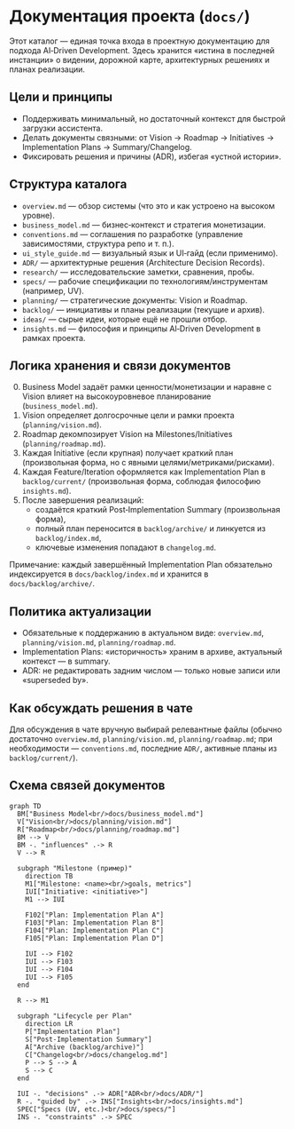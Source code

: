 # Документация проекта (`docs/`)

Этот каталог — единая точка входа в проектную документацию для подхода AI‑Driven Development. Здесь хранится «истина в последней инстанции» о видении, дорожной карте, архитектурных решениях и планах реализации.

## Цели и принципы
- Поддерживать минимальный, но достаточный контекст для быстрой загрузки ассистента.
- Делать документы связными: от Vision → Roadmap → Initiatives → Implementation Plans → Summary/Changelog.
- Фиксировать решения и причины (ADR), избегая «устной истории».

## Структура каталога
- `overview.md` — обзор системы (что это и как устроено на высоком уровне).
- `business_model.md` — бизнес‑контекст и стратегия монетизации.
- `conventions.md` — соглашения по разработке (управление зависимостями, структура репо и т. п.).
- `ui_style_guide.md` — визуальный язык и UI‑гайд (если применимо).
- `ADR/` — архитектурные решения (Architecture Decision Records).
- `research/` — исследовательские заметки, сравнения, пробы.
- `specs/` — рабочие спецификации по технологиям/инструментам (например, UV).
- `planning/` — стратегические документы: Vision и Roadmap.
- `backlog/` — инициативы и планы реализации (текущие и архив).
- `ideas/` — сырые идеи, которые ещё не прошли отбор.
- `insights.md` — философия и принципы AI‑Driven Development в рамках проекта.

## Логика хранения и связи документов
0. Business Model задаёт рамки ценности/монетизации и наравне с Vision влияет на высокоуровневое планирование (`business_model.md`).
1. Vision определяет долгосрочные цели и рамки проекта (`planning/vision.md`).
2. Roadmap декомпозирует Vision на Milestones/Initiatives (`planning/roadmap.md`).
3. Каждая Initiative (если крупная) получает краткий план (произвольная форма, но с явными целями/метриками/рисками).
4. Каждая Feature/Iteration оформляется как Implementation Plan в `backlog/current/` (произвольная форма, соблюдая философию `insights.md`).
5. После завершения реализаций:
   - создаётся краткий Post‑Implementation Summary (произвольная форма),
   - полный план переносится в `backlog/archive/` и линкуется из `backlog/index.md`,
   - ключевые изменения попадают в `changelog.md`.

Примечание: каждый завершённый Implementation Plan обязательно индексируется в `docs/backlog/index.md` и хранится в `docs/backlog/archive/`.

## Политика актуализации
- Обязательные к поддержанию в актуальном виде: `overview.md`, `planning/vision.md`, `planning/roadmap.md`.
- Implementation Plans: «историчность» храним в архиве, актуальный контекст — в summary.
- ADR: не редактировать задним числом — только новые записи или «superseded by».

## Как обсуждать решения в чате
Для обсуждения в чате вручную выбирай релевантные файлы (обычно достаточно `overview.md`, `planning/vision.md`, `planning/roadmap.md`; при необходимости — `conventions.md`, последние `ADR/`, активные планы из `backlog/current/`).


## Схема связей документов

```mermaid
graph TD
  BM["Business Model<br/>docs/business_model.md"]
  V["Vision<br/>docs/planning/vision.md"]
  R["Roadmap<br/>docs/planning/roadmap.md"]
  BM --> V
  BM -. "influences" .-> R
  V --> R

  subgraph "Milestone (пример)"
    direction TB
    M1["Milestone: <name><br/>goals, metrics"]
    IUI["Initiative: <initiative>"]
    M1 --> IUI

    F102["Plan: Implementation Plan A"]
    F103["Plan: Implementation Plan B"]
    F104["Plan: Implementation Plan C"]
    F105["Plan: Implementation Plan D"]

    IUI --> F102
    IUI --> F103
    IUI --> F104
    IUI --> F105
  end

  R --> M1

  subgraph "Lifecycle per Plan"
    direction LR
    P["Implementation Plan"]
    S["Post-Implementation Summary"]
    A["Archive (backlog/archive)"]
    C["Changelog<br/>docs/changelog.md"]
    P --> S --> A
    S --> C
  end

  IUI -. "decisions" .-> ADR["ADR<br/>docs/ADR/"]
  R -. "guided by" .-> INS["Insights<br/>docs/insights.md"]
  SPEC["Specs (UV, etc.)<br/>docs/specs/"]
  INS -. "constraints" .-> SPEC
```


